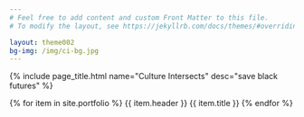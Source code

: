 ```yaml
---
# Feel free to add content and custom Front Matter to this file.
# To modify the layout, see https://jekyllrb.com/docs/themes/#overriding-theme-defaults

layout: theme002
bg-img: /img/ci-bg.jpg
---
```

{% include page_title.html name="Culture Intersects" desc="save black futures" %}

{% for item in site.portfolio %}
{{ item.header }}
{{ item.title }}
{% endfor %}